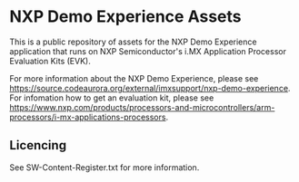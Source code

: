 # NXP Demo Experience Assets

This is a public repository of assets for the NXP Demo Experience application that runs on NXP Semiconductor's i.MX Application Processor Evaluation Kits (EVK).

For more information about the NXP Demo Experience, please see <https://source.codeaurora.org/external/imxsupport/nxp-demo-experience>.
For infomation how to get an evaluation kit, please see <https://www.nxp.com/products/processors-and-microcontrollers/arm-processors/i-mx-applications-processors>.

## Licencing

See SW-Content-Register.txt for more information.
